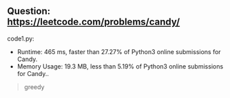 ## Question: https://leetcode.com/problems/candy/

code1.py:
* Runtime: 465 ms, faster than 27.27% of Python3 online submissions for Candy.
* Memory Usage: 19.3 MB, less than 5.19% of Python3 online submissions for Candy..
> greedy